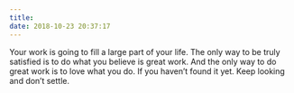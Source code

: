 ```yaml
---
title: 
date: 2018-10-23 20:37:17
---
```

Your work is going to fill a large part of your life. 
The only way to be truly satisfied is to do what you believe is great work. 
And the only way to do great work is to love what you do.
If you haven’t found it yet.
Keep looking and don’t settle.
